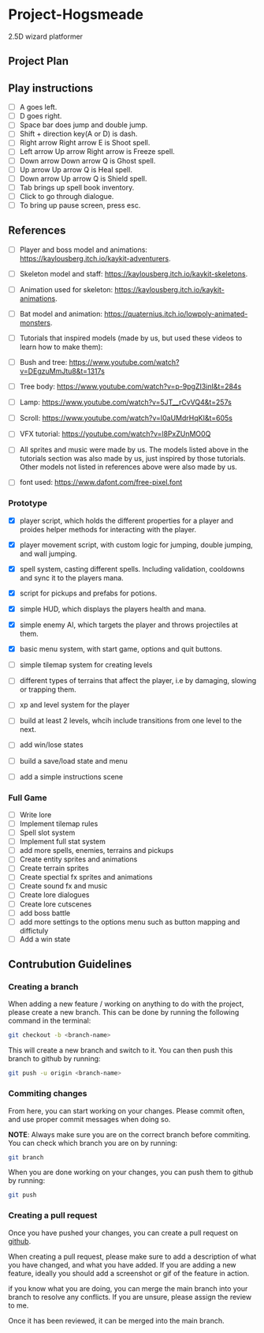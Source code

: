 # Project-Hogsmeade
2.5D wizard platformer

## Project Plan

## Play instructions 
- [ ] A goes left.
- [ ] D goes right.
- [ ] Space bar does jump and double jump.
- [ ] Shift + direction key(A or D) is dash.
- [ ] Right arrow Right arrow E is Shoot spell.
- [ ] Left arrow Up arrow Right arrow is Freeze spell.
- [ ] Down arrow Down arrow Q is Ghost spell.
- [ ] Up arrow Up arrow Q is Heal spell.
- [ ] Down arrow Up arrow Q is Shield spell.
- [ ] Tab brings up spell book inventory.
- [ ] Click to go through dialogue.
- [ ] To bring up pause screen, press esc.

## References
- [ ] Player and boss model and animations: https://kaylousberg.itch.io/kaykit-adventurers.
- [ ] Skeleton model and staff: https://kaylousberg.itch.io/kaykit-skeletons.
- [ ] Animation used for skeleton: https://kaylousberg.itch.io/kaykit-animations.
- [ ] Bat model and animation: https://quaternius.itch.io/lowpoly-animated-monsters.
- [ ] Tutorials that inspired models (made by us, but used these videos to learn how to make them):
- [ ]	Bush and tree: https://www.youtube.com/watch?v=DEgzuMmJtu8&t=1317s
- [ ]	Tree body: https://www.youtube.com/watch?v=p-9pgZI3inI&t=284s
- [ ]	Lamp: https://www.youtube.com/watch?v=5JT__rCvVQ4&t=257s
- [ ]	Scroll: https://www.youtube.com/watch?v=I0aUMdrHqKI&t=605s
- [ ]	VFX tutorial: https://youtube.com/watch?v=l8PxZUnMO0Q
- [ ]   All sprites and music were made by us. The models listed above in the tutorials section was also made by us, just inspired by those tutorials. Other models not listed in references above were also made by us.
- [ ]  font used: https://www.dafont.com/free-pixel.font


### Prototype



- [x] player script, which holds the different properties for a player and proides helper methods for interacting with the player.
- [x] player movement script, with custom logic for jumping, double jumping, and wall jumping.
- [x] spell system, casting different spells. Including validation, cooldowns and sync it to the players mana.
- [x] script for pickups and prefabs for potions.
- [x] simple HUD, which displays the players health and mana.
- [x] simple enemy AI, which targets the player and throws projectiles at them.
- [x] basic menu system, with start game, options and quit buttons.
- [ ] simple tilemap system for creating levels 
- [ ] different types of terrains that affect the player, i.e by damaging, slowing or trapping them.
- [ ] xp and level system for the player 
- [ ] build at least 2 levels, whcih include transitions from one level to the next.
- [ ] add win/lose states
- [ ] build a save/load state and menu
- [ ] add a simple instructions scene


### Full Game

- [ ] Write lore
- [ ] Implement tilemap rules
- [ ] Spell slot system
- [ ] Implement full stat system
- [ ] add more spells, enemies, terrains and pickups
- [ ] Create entity sprites and animations
- [ ] Create terrain sprites
- [ ] Create spectial fx sprites and animations
- [ ] Create sound fx and music
- [ ] Create lore dialogues
- [ ] Create lore cutscenes
- [ ] add boss battle
- [ ] add more settings to the options menu such as button mapping and diffictuly
- [ ] Add a win state
 
## Contrubution Guidelines


### Creating a branch

When adding a new feature / working on anything to do with the project, please create a new branch. This can be done by running the following command in the terminal:

```sh
git checkout -b <branch-name>
```

This will create a new branch and switch to it. You can then push this branch to github by running:

```sh
git push -u origin <branch-name>
```

### Commiting changes

From here, you can start working on your changes. Please commit often, and use proper commit messages when doing so.

**NOTE**: Always make sure you are on the correct branch before commiting. You can check which branch you are on by running:

```sh
git branch
```

When you are done working on your changes, you can push them to github by running:

```sh
git push
```

### Creating a pull request

Once you have pushed your changes, you can create a pull request on [github](https://github.com).

When creating a pull request, please make sure to add a description of what you have changed, and what you have added. If you are adding a new feature, ideally you should add a screenshot or gif of the feature in action.

if you know what you are doing, you can merge the main branch into your branch to resolve any conflicts. If you are unsure, please assign the review to me. 

Once it has been reviewed, it can be merged into the main branch.



